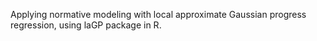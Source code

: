 Applying normative modeling with local approximate Gaussian progress regression, using laGP package in R.
